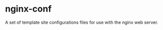 nginx-conf
==========

A set of template site configurations files for use with the nginx web server.
